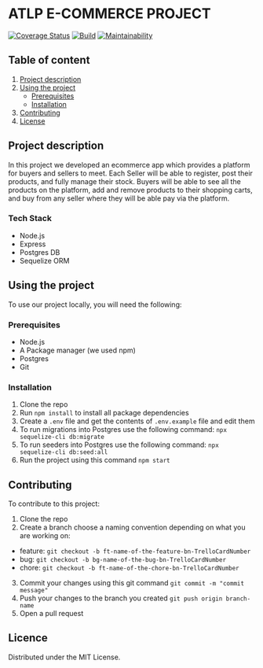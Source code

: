 # ATLP E-COMMERCE PROJECT

[![Coverage Status](https://coveralls.io/repos/github/atlp-rwanda/ecommerce-app-cogito-bn/badge.svg?branch=develop)](https://coveralls.io/github/atlp-rwanda/ecommerce-app-cogito-bn?branch=develop) [![Build](https://github.com/atlp-rwanda/ecommerce-app-cogito-bn/actions/workflows/CI.yml/badge.svg)](https://github.com/atlp-rwanda/ecommerce-app-cogito-bn/actions/workflows/CI.yml) [![Maintainability](https://api.codeclimate.com/v1/badges/71aab2013669174f9ea6/maintainability)](https://codeclimate.com/github/atlp-rwanda/ecommerce-app-cogito-bn/maintainability)

## Table of content

1. [Project description](#project-description)
2. [Using the project](#Using-the-project)
   - [Prerequisites](#Prerequisites)
   - [Installation](#Installation)
3. [Contributing](#Contributing)
4. [License](#Licence)

## Project description

In this project we developed an ecommerce app which provides a platform for buyers and sellers to meet. Each Seller will be able to register, post their products, and fully manage their stock. Buyers will be able to see all the products on the platform, add and remove products to their shopping carts, and buy from any seller where they will be able pay via the platform.

### Tech Stack

- Node.js
- Express
- Postgres DB
- Sequelize ORM

## Using the project

To use our project locally, you will need the following:

### Prerequisites

- Node.js
- A Package manager (we used npm)
- Postgres
- Git

### Installation

1. Clone the repo
2. Run `npm install` to install all package dependencies
3. Create a `.env` file and get the contents of `.env.example` file and edit them
4. To run migrations into Postgres use the following command:
   `npx sequelize-cli db:migrate`
5. To run seeders into Postgres use the following command:
   `npx sequelize-cli db:seed:all`
6. Run the project using this command `npm start`

## Contributing

To contribute to this project:

1. Clone the repo
2. Create a branch choose a naming convention depending on what you are working on:

- feature: `git checkout -b ft-name-of-the-feature-bn-TrelloCardNumber`
- bug: `git checkout -b bg-name-of-the-bug-bn-TrelloCardNumber `
- chore: `git checkout -b ft-name-of-the-chore-bn-TrelloCardNumber `

3. Commit your changes using this git command `git commit -m "commit message"`
4. Push your changes to the branch you created `git push origin branch-name`
5. Open a pull request

## Licence

Distributed under the MIT License.

